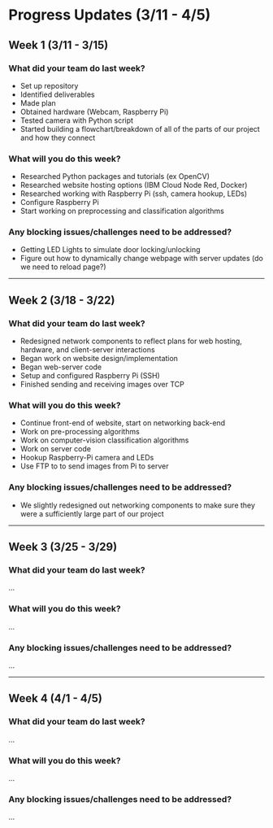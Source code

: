 # Progress Updates (3/11 - 4/5)

## Week 1 (3/11 - 3/15)

### What did your team do last week?
* Set up repository
* Identified deliverables
* Made plan
* Obtained hardware (Webcam, Raspberry Pi)
* Tested camera with Python script
* Started building a flowchart/breakdown of all of the parts of our project and how they connect

### What will you do this week?
* Researched Python packages and tutorials (ex OpenCV)
* Researched website hosting options (IBM Cloud Node Red, Docker)
* Researched working with Raspberry Pi (ssh, camera hookup, LEDs)
* Configure Raspberry Pi
* Start working on preprocessing and classification algorithms

### Any blocking issues/challenges need to be addressed?
* Getting LED Lights to simulate door locking/unlocking
* Figure out how to dynamically change webpage with server updates (do we need to reload page?)

---------------------------------------------------------

## Week 2 (3/18 - 3/22)

### What did your team do last week?
* Redesigned network components to reflect plans for web hosting, hardware, and client-server interactions
* Began work on website design/implementation
* Began web-server code
* Setup and configured Raspberry Pi (SSH)
* Finished sending and receiving images over TCP


### What will you do this week?
* Continue front-end of website, start on networking back-end
* Work on pre-processing algorithms
* Work on computer-vision classification algorithms
* Work on server code
* Hookup Raspberry-Pi camera and LEDs
* Use FTP to to send images from Pi to server

### Any blocking issues/challenges need to be addressed?
* We slightly redesigned out networking components to make sure they were a sufficiently large part of our project

----------------------------------------------------------

## Week 3 (3/25 - 3/29)

### What did your team do last week?
...

### What will you do this week?
...

### Any blocking issues/challenges need to be addressed?
...

----------------------------------------------------------

## Week 4 (4/1 - 4/5)

### What did your team do last week?
...

### What will you do this week?
...

### Any blocking issues/challenges need to be addressed?
...
